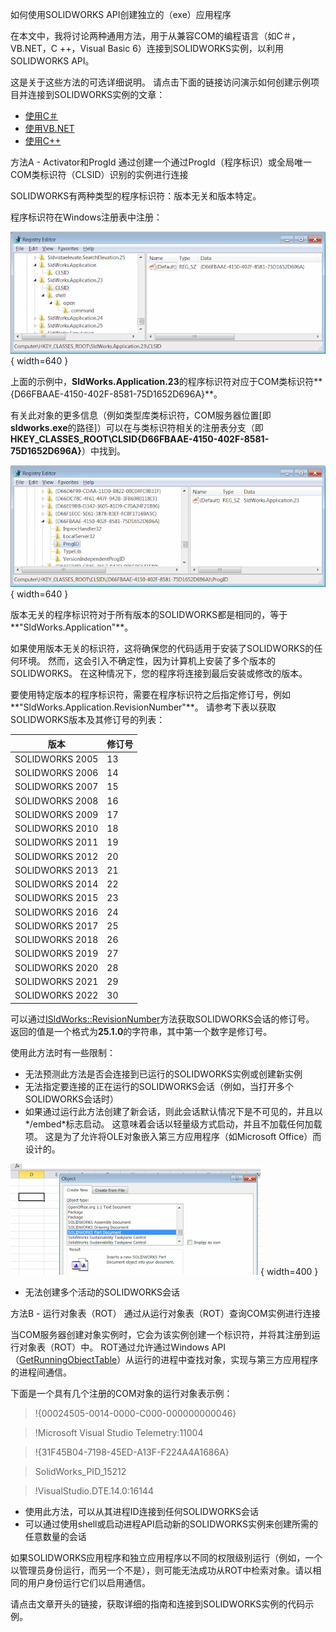 如何使用SOLIDWORKS API创建独立的（exe）应用程序

在本文中，我将讨论两种通用方法，用于从兼容COM的编程语言（如C＃，VB.NET，C ++，Visual Basic 6）连接到SOLIDWORKS实例，以利用SOLIDWORKS API。

这是关于这些方法的可选详细说明。
请点击下面的链接访问演示如何创建示例项目并连接到SOLIDWORKS实例的文章：

- [使用C＃](/solidworks-api/getting-started/stand-alone/connect-csharp)
- [使用VB.NET](/solidworks-api/getting-started/stand-alone/connect-vbnet)
- [使用C++](/solidworks-api/getting-started/stand-alone/connect-cpp)

方法A - Activator和ProgId
通过创建一个通过ProgId（程序标识）或全局唯一COM类标识符（CLSID）识别的实例进行连接

SOLIDWORKS有两种类型的程序标识符：版本无关和版本特定。

程序标识符在Windows注册表中注册：

![Windows注册表中的类标识符](reg-edit-clsid.png){ width=640 }

上面的示例中，**SldWorks.Application.23**的程序标识符对应于COM类标识符**{D66FBAAE-4150-402F-8581-75D1652D696A}**。

有关此对象的更多信息（例如类型库类标识符，COM服务器位置[即**sldworks.exe**的路径]）可以在与类标识符相关的注册表分支（即**HKEY_CLASSES_ROOT\CLSID\{D66FBAAE-4150-402F-8581-75D1652D696A}**）中找到。

![Windows注册表中的ProgId](reg-edit-clsid_prog_id.png){ width=640 }

版本无关的程序标识符对于所有版本的SOLIDWORKS都是相同的，等于**"SldWorks.Application"**。

如果使用版本无关的标识符，这将确保您的代码适用于安装了SOLIDWORKS的任何环境。
然而，这会引入不确定性，因为计算机上安装了多个版本的SOLIDWORKS。
在这种情况下，您的程序将连接到最后安装或修改的版本。

要使用特定版本的程序标识符，需要在程序标识符之后指定修订号，例如**"SldWorks.Application.RevisionNumber"**。
请参考下表以获取SOLIDWORKS版本及其修订号的列表：

版本|修订号
----|----
SOLIDWORKS 2005|13
SOLIDWORKS 2006|14
SOLIDWORKS 2007|15
SOLIDWORKS 2008|16
SOLIDWORKS 2009|17
SOLIDWORKS 2010|18
SOLIDWORKS 2011|19
SOLIDWORKS 2012|20
SOLIDWORKS 2013|21
SOLIDWORKS 2014|22
SOLIDWORKS 2015|23
SOLIDWORKS 2016|24
SOLIDWORKS 2017|25
SOLIDWORKS 2018|26
SOLIDWORKS 2019|27
SOLIDWORKS 2020|28
SOLIDWORKS 2021|29
SOLIDWORKS 2022|30

可以通过[ISldWorks::RevisionNumber](https://help.solidworks.com/2012/english/api/sldworksapi/solidworks.interop.sldworks~solidworks.interop.sldworks.isldworks~revisionnumber.html)方法获取SOLIDWORKS会话的修订号。
返回的值是一个格式为**25.1.0**的字符串，其中第一个数字是修订号。

使用此方法时有一些限制：

- 无法预测此方法是否会连接到已运行的SOLIDWORKS实例或创建新实例
- 无法指定要连接的正在运行的SOLIDWORKS会话（例如，当打开多个SOLIDWORKS会话时）
- 如果通过运行此方法创建了新会话，则此会话默认情况下是不可见的，并且以*/embed*标志启动。
这意味着会话以轻量级方式启动，并且不加载任何加载项。
这是为了允许将OLE对象嵌入第三方应用程序（如Microsoft Office）而设计的。

![Excel中的SOLIDWORKS零件文档OLE对象](excel-ole-object.png){ width=400 }

- 无法创建多个活动的SOLIDWORKS会话

方法B - 运行对象表（ROT）
通过从运行对象表（ROT）查询COM实例进行连接

当COM服务器创建对象实例时，它会为该实例创建一个标识符，并将其注册到运行对象表（ROT）中。
ROT通过允许通过Windows API（[GetRunningObjectTable](https://msdn.microsoft.com/en-us/library/windows/desktop/ms684004(v=vs.85).aspx)）从运行的进程中查找对象，实现与第三方应用程序的进程间通信。

下面是一个具有几个注册的COM对象的运行对象表示例：

>!{00024505-0014-0000-C000-000000000046}

>!Microsoft Visual Studio Telemetry:11004

>!{31F45B04-7198-45ED-A13F-F224A4A1686A}

>SolidWorks_PID_15212

>!VisualStudio.DTE.14.0:16144

- 使用此方法，可以从其进程ID连接到任何SOLIDWORKS会话
- 可以通过使用shell或启动进程API启动新的SOLIDWORKS实例来创建所需的任意数量的会话

如果SOLIDWORKS应用程序和独立应用程序以不同的权限级别运行（例如，一个以管理员身份运行，而另一个不是），则可能无法成功从ROT中检索对象。请以相同的用户身份运行它们以启用通信。

请点击文章开头的链接，获取详细的指南和连接到SOLIDWORKS实例的代码示例。